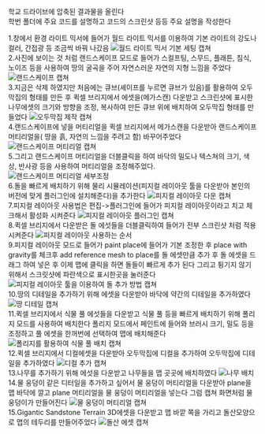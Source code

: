 학교 드라이브에 압축된 결과물을 올린다 <br>
학번 폴더에 주요 코드를 설명하고 코드의 스크린샷 등등 주요 설명을 작성한다 <br>

1.창에서 환경 라이트 믹서에 들어가 월드 라이트 믹서를 이용하여 기본 라이트의 강도나 컬러, 간접광 등 조금씩 바꿔 나갔음
![월드 라이트 믹서 기본 세팅 캡쳐](https://github.com/LeeYeJunZero/capstone/assets/168388291/d4fdaf05-762f-4d79-a55d-f24aff3a0f02)<br>
2.사진에 보이는 것 처럼 랜드스케이프 모드로 들어가 스컬프팅, 스무드, 플래튼, 침식, 노이즈 등을 사용하여 땅의 굴곡을 주어 자연스러운 자연의 지형 느낌을 주었다
![랜드스케이프 캡쳐](https://github.com/LeeYeJunZero/capstone/assets/168388291/61c9eeac-4371-451d-a9e7-2d72a9c5a4ec) <br>
3.지금은 삭제 하였지만 처음에는 큐브(셰이프를 누르면 큐브가 있음)를 활용하여 오두막집의 형태를 만든 후 퀵셀 브리지에서 에셋을(메가스캔) 다운받고 스크린샷에 표시한 나무에셋의 크기와 방향을 조정, 복사하여 만든 큐브 위에 배치하여 오두막집 형태를 만들었다
![오두막집 제작 캡쳐](https://github.com/LeeYeJunZero/capstone/assets/168388291/e1c803e5-ddae-4f54-bb4c-7be3133c35b6)<br>
4.랜드스케이프에 넣을 머티리얼을 퀵셀 브리지에서 메가스캔을 다운받아 랜드스케이프 머티리얼을( 땅을 흙, 자연의 느낌을 주려고 함) 바꾸어주었다
![랜드스케이프 머티리얼 캡쳐](https://github.com/LeeYeJunZero/capstone/assets/168388291/407b6b48-e200-4022-8665-534ced348ce7)<br>
5.그리고 랜드스케이프 머티리얼을 더블클릭을 하여 바닥의 밀도나 텍스쳐의 크기, 색상, 반사광 등을 사용하여 머티리얼을 조정해주었다.  
![랜드스케이프 머티리얼 세부조정](https://github.com/LeeYeJunZero/capstone/assets/168388291/52b30505-8bda-4810-a463-dc618371a1f3)<br>
6.돌을 빠르게 배치하기 위해 물리 시뮬레이션(피지컬 레이아웃 툴을 다운받아 본인의 버전에 맞게 플러그인에 설치해준다)을 추가한다
![피지컬 레이아웃 다운 캡쳐](https://github.com/LeeYeJunZero/capstone/assets/168388291/1dd18f0c-24c6-4fed-830f-c61e7adb5d12)<br>
7.피지컬 레이아웃 사용법은 편집->플러그인에 들어가 피지컬 레이아웃이라고 치고 체크해서 활성화 시켜준다 
![피지컬 레이아웃 플러그인 캡쳐](https://github.com/LeeYeJunZero/capstone/assets/168388291/d7c5dd05-ee20-41ef-8d98-92044f4bb8bf)<br>
8.퀵셀 브리지에서 다운받은 돌 에섯들을 더블클릭하여 들어가 전부 스크린샷 처럼 적용시켜준다
![피지컬 레이아웃 사용하는 순서](https://github.com/LeeYeJunZero/capstone/assets/168388291/61ae4fbf-f007-4eef-b3e3-bdd050876ef7)<br>
9.피지컬 레이아웃 모드로 들어가 paint place에 들어가 기본 조정한 후 place with gravity를 체크후 add reference mesh to place를 돌 에셋만큼 추가 후 돌 에셋을 드래그 하여 넣은 후 이제 맵에 클릭을 하면 돌들이 빠르게 추가 된다 그리고 튕기지 않기 위해서 스크릿샷에 파란색으로 표시한곳을 눌러준다
![피지컬 레이아웃 툴을 이용하여 돌 추가 방법 캡쳐](https://github.com/LeeYeJunZero/capstone/assets/168388291/fd3784dd-37bc-43d2-b61d-1e3eb71b9958)<br>
10.땅의 디테일을 추가하기 위해 에셋을 다운받아 바닥에 약간의 디테일을 추가하였다
![땅 디테일 캡쳐](https://github.com/LeeYeJunZero/capstone/assets/168388291/f1a74146-f9c9-4d73-a605-5398f8c0ec91)<br>
11.퀵셀 브리지에서 식물 풀 에섯들을 다운받고 식물 풀 등을 빠르게 배치하기 위해 폴리지 모드를 사용하여 배치한다 폴리지 모드에서 페인트에 들어와 브러시 크기, 밀도 등을 조정하고 풀 에셋을 한꺼번에 선택하여 맵에 배치해준다
![폴리지를 활용하여 식물 풀 배치 캡쳐](https://github.com/LeeYeJunZero/capstone/assets/168388291/aaf79a0f-d010-4d3e-a561-0574c8a769b7)<br>
12.퀵셀 브리지에서 디컬에셋을 다운받아 오두막집에 디컬을 추가하여 오두막집에 디테일을 추가하였다 
![디컬 추가 캡쳐](https://github.com/LeeYeJunZero/capstone/assets/168388291/14db4216-a6a2-4e82-9a50-540a823412dd)<br>
13.나무를 추가하기 위해 에섯을 다운받고 나무들을 맵 곳곳에 배치하였다
![나무 배치](https://github.com/LeeYeJunZero/capstone/assets/168388291/c2f27cb0-7c24-4fb0-9606-b6c645dc9839)<br>
14.물 웅덩이 같은 디터일을 추가하고 싶어서 물 웅덩이 머티리얼을 다운받아 plane을 맵 바닥에 깔고 plane 머티리얼을 물 웅덩이 머티리얼을 넣는다 그럼 캡쳐 화면처럼 물 웅덩이가 만들어진다
![물 웅덩이 머티리얼 캡쳐](https://github.com/LeeYeJunZero/capstone/assets/168388291/eec017dd-b1b5-44d4-8f2c-96ee55e5e394)<br>
15.Gigantic Sandstone Terrain 3D에셋을 다운받고 맵 바깥 쪽을 가리고 돌산모양으로 맵의 테두리를 만들어주었다
![돌산 에셋 캡쳐](https://github.com/LeeYeJunZero/capstone/assets/168388291/f1845811-62f8-4623-9906-a2cf613e58aa)











